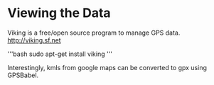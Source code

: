 Viewing the Data
================

Viking is a free/open source program to manage GPS data.
http://viking.sf.net

'''bash
sudo apt-get install viking
'''

Interestingly, kmls from google maps can be converted to gpx using GPSBabel.
